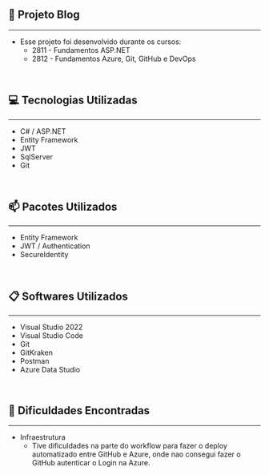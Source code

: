 ## <b>💬 Projeto Blog</b>
---
* Esse projeto foi desenvolvido durante os cursos:
    * 2811 - Fundamentos ASP.NET
    * 2812 - Fundamentos Azure, Git, GitHub e DevOps

<br/>

## 💻 Tecnologias Utilizadas
---
* C# / ASP.NET
* Entity Framework
* JWT
* SqlServer
* Git

<br/>

## 📫 Pacotes Utilizados
---
* Entity Framework
* JWT / Authentication
* SecureIdentity

<br/>

## 📋  Softwares Utilizados
---
* Visual Studio 2022
* Visual Studio Code
* Git
* GitKraken
* Postman
* Azure Data Studio

<br/>

## 📌 Dificuldades Encontradas
---
* Infraestrutura
    * Tive dificuldades na parte do workflow para fazer o deploy automatizado entre GitHub e Azure, onde nao consegui fazer o GitHub autenticar o Login na Azure.
